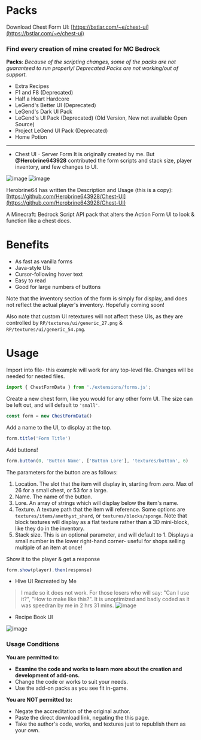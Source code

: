 # Packs

Download Chest Form UI: [https://bstlar.com/~e/chest-ui](https://bstlar.com/~e/chest-ui)

### Find every creation of mine created for MC Bedrock

**Packs**:
_Because of the scripting changes, some of the packs are not guaranteed to run properly!_
_Deprecated Packs are not working/out of support._

- Extra Recipes
- F1  and F8 (Deprecated)
- Half a Heart Hardcore
- LeGend's Better UI (Deprecated)
- LeGend's Dark UI Pack
- LeGend's UI Pack (Deprecated) (Old Version, New not available Open Source)
- Project LeGend UI Pack (Deprecated)
- Home Potion

---

- Chest UI - Server Form
It is originally created by me. But **@Herobrine643928** contributed the form scripts and stack size, player inventory, and few changes to UI.

![image](https://github.com/LeGend077/packs/assets/98607285/5d84f1f5-f688-482f-b97b-48dde5d5f189)
![image](https://github.com/LeGend077/packs/assets/98607285/5662673a-2cda-40c1-b768-ef5111ef2525)

Herobrine64 has written the Description and Usage (this is a copy): [https://github.com/Herobrine643928/Chest-UI](https://github.com/Herobrine643928/Chest-UI)

A Minecraft: Bedrock Script API pack that alters the Action Form UI to look & function like a chest does.

# Benefits

- As fast as vanilla forms
- Java-style UIs
- Cursor-following hover text
- Easy to read
- Good for large numbers of buttons

Note that the inventory section of the form is simply for display, and does not reflect the actual player's inventory. Hopefully coming soon!

Also note that custom UI retextures will not affect these UIs, as they are controlled by `RP/textures/ui/generic_27.png` & `RP/textures/ui/generic_54.png`.

# Usage
Import into file- this example will work for any top-level file. Changes will be needed for nested files.
```js
import { ChestFormData } from './extensions/forms.js';
```

Create a new chest form, like you would for any other form UI. The size can be left out, and will default to `'small'`.
```js
const form = new ChestFormData()
```

Add a name to the UI, to display at the top.
```js
form.title('Form Title')
```
Add buttons!
```js
form.button(0, 'Button Name', ['Button Lore'], 'textures/button', 6)
```
The parameters for the button are as follows:
1. Location. The slot that the item will display in, starting from zero. Max of 26 for a small chest, or 53 for a large.
2. Name. The name of the button.
3. Lore. An array of strings which will display below the item's name.
4. Texture. A texture path that the item will reference. Some options are `textures/items/amethyst_shard`, or `textures/blocks/sponge`. Note that block textures will display as a flat texture rather than a 3D mini-block, like they do in the inventory.
5. Stack size. This is an optional parameter, and will default to 1. Displays a small number in the lower right-hand corner- useful for shops selling multiple of an item at once!

Show it to the player & get a response
```js
form.show(player).then(response)
```

- Hive UI Recreated by Me
> I made so it does not work.
> For those losers who will say: "Can I use it?", "How to make like this?".
> It is unoptimized and badly coded as it was speedran by me in 2 hrs 31 mins.
![image](https://user-images.githubusercontent.com/98607285/232242344-ce7ab808-cf5a-4dab-ad19-ff91fdaccd9e.png)

- Recipe Book UI

![image](https://github.com/LeGend077/packs/assets/98607285/c4b6b822-6558-4b7e-83eb-aab54ea9041e)



### Usage Conditions

**You are permitted to:**

- **Examine the code and works to learn more about the creation and development of add-ons.**
- Change the code or works to suit your needs.
- Use the add-on packs as you see fit in-game.

**You are NOT permitted to:**

- Negate the accreditation of the original author.
- Paste the direct download link, negating the this page.
- Take the author's code, works, and textures just to republish them as your own.

